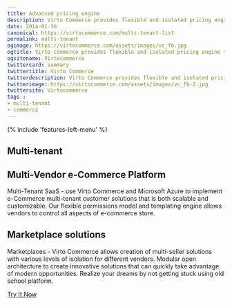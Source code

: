 ```yaml
---
title: Advanced pricing engine
description: Virto Commerce provides flexible and isolated pricing engine that can be used to implement any type of pricing logic.
date: 2014-01-30
canonical: https://virtocommerce.com/multi-tenant-list
permalink: multi-tenant
ogimage: https://virtocommerce.com/assets/images/vc_fb.jpg
ogtitle: Virto Commerce provides flexible and isolated pricing engine that can be used to implement any type of pricing logic
ogsitename: Virtocommerce
twittercard: summary
twittertitle: Virto Commerce
twitterdescription: Virto Commerce provides flexible and isolated pricing engine that can be used to implement any type of pricing logic
twitterimage: https://virtocommerce.com/assets/images/vc_fb-2.jpg
twittersite: Virtocommerce
tags : 
- multi-tenant
- commerce
---
```


<article role="main" class="main">
	<div class="business-features clearfix __responsive">
		{% include 'features-left-menu' %}
		<div class="business-cnt">
			<div class="head __features">
				<h1 class="title">Multi-tenant</h1>
			</div>
			<h2 class="sub-title">Multi-Vendor e-Commerce Platform</h2>
			<p class="text">Multi-Tenant SaaS - use Virto Commerce and Microsoft Azure to implement e-Commerce multi-tenant customer solutions that is both scalable and customizable. Our flexible permissions model and templating engine allows vendors to control all aspects of e-commerce store.</p>
			<h2 class="sub-title">Marketplace solutions</h2>
			<p class="text">Marketplaces - Virto Commerce allows creation of multi-seller solutions with various levels of isolation for different vendors. Modular open architecture to create innovative solutions that can quickly take advantage of modern opportunities. Realize your dreams by not getting stuck using old school platform.</p>
			<div class="buttons columns">
				<div class="column">
					<a class="button fill" href="/try-now">Try It Now</a>
				</div>
			</div>
		</div>
	</div>
</article>
